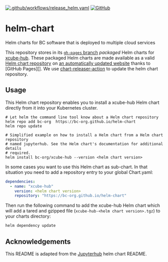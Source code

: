[![.github/workflows/release_helm.yaml](https://github.com/bc-org/helm-chart/actions/workflows/release_helm.yaml/badge.svg)](https://github.com/bc-org/helm-chart/actions/workflows/release_helm.yaml)
[![GitHub](https://img.shields.io/badge/issue_tracking-github-blue?logo=github)](https://github.com/jupyterhub/helm-chart/issues)

# helm-chart
Helm charts for BC software that is deployed to multiple cloud services

This repository stores in its [`gh-pages`
branch](https://github.com/bc-org/helm-chart/tree/gh-pages) _packaged_ Helm
charts for [xcube-hub](https://github.com/bcdev/xcube-hub). These packaged Helm
charts are made available as a valid [Helm chart
repository](https://helm.sh/docs/chart_repository/) on [an automatically updated
website](https://bc-org.github.io/helm-chart/) thanks to [GitHub Pages][].
We use [chart-releaser-action](https://github.com/helm/chart-releaser-action) to
update the helm chart repository.


## Usage

This Helm chart repository enables you to install a xcube-hub Helm chart directly from it
into your Kubernetes cluster.

```shell
# Let helm the command line tool know about a Helm chart repository
helm repo add bc-org  https://bc-org.github.io/helm-chart
helm repo update

# Simplified example on how to install a Helm chart from a Helm chart repository
# named jupyterhub. See the Helm chart's documentation for additional details
# required.
helm install bc-org/xcube-hub --version <helm chart version>
```

In some cases you want to use this Helm chart as sub-chart. In that situation you need to
add a repository entry to your global Chart.yaml:

```yaml
dependencies:
  - name: "xcube-hub"
    version: <helm chart version>
    repository: "https://bc-org.github.io/helm-chart"
```

Then run the following command to add the xcube-hub Helm chart which will add a tared and gzipped file
(`xcube-hub-<helm chart version>.tgz`) to your charts directory:

```bash
helm dependency update
```

## Acknowledgements

This README is adapted from the [Jupyterhub](https://github.com/jupyterhub/helm-chart) helm chart README.
